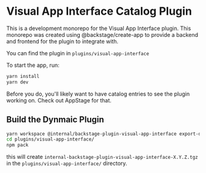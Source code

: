 # Visual App Interface Catalog Plugin

This is a development monorepo for the Visual App Interface plugin. This monorepo was created using @backstage/create-app to provide a backend and frontend for the plugin to integrate with.

You can find the plugin in `plugins/visual-app-interface`

To start the app, run:

```sh
yarn install
yarn dev
```

Before you do, you'll likely want to have catalog entries to see the plugin working on. Check out AppStage for that.

## Build the Dynmaic Plugin

```sh
yarn workspace @internal/backstage-plugin-visual-app-interface export-dynamic
cd plugins/visual-app-interface/
npm pack
```

this will create `internal-backstage-plugin-visual-app-interface-X.Y.Z.tgz` in the `plugins/visual-app-interface/` directory.
